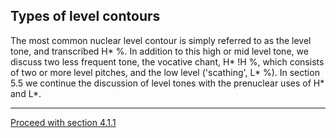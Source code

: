 Types of level contours
-----------------------

The most common nuclear level contour is simply referred to as the level tone, and transcribed H\* %. In addition to this high or mid level tone, we discuss two less frequent tone, the vocative chant, H\* !H %, which consists of two or more level pitches, and the low level ('scathing', L\* %). In section 5.5 we continue the discussion of level tones with the prenuclear uses of H\* and L\*.

* * *

[Proceed with section 4.1.1](level1_1.htm)